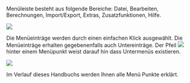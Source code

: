 Menüleiste besteht aus folgende Bereiche: Datei, Bearbeiten, Berechnungen, Import/Export, Extras, Zusatzfunktionen, Hilfe. 

![](http://xpecto.github.io/docs/img/img_1430830864370.png)

Die Menüeinträge werden durch einen einfachen Klick ausgewählt. Die Menüeinträge erhalten gegebenenfalls auch Untereinträge. Der Pfeil ![](http://xpecto.github.io/docs/img/img_1430311875340.png) hinter einem Menüpunkt weist darauf hin dass Untermenüs existieren.

![](http://xpecto.github.io/docs/img/img_1437998669433.png)

Im Verlauf dieses Handbuchs werden Ihnen alle Menü Punkte erklärt.